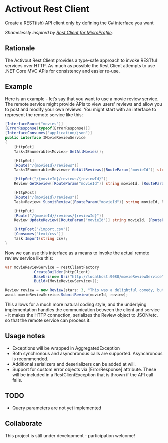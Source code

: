 # Activout Rest Client
Create a REST(ish) API client only by defining the C# interface you want

*Shamelessly inspired by [Rest Client for MicroProfile](https://github.com/eclipse/microprofile-rest-client).* 

## Rationale
The Activout Rest Client provides a type-safe approach to invoke RESTful services over HTTP. As much as possible the Rest Client attempts to use .NET Core MVC APIs for consistency and easier re-use.

## Example
Here is an example - let’s say that you want to use a movie review service. The remote service might provide APIs to view users' reviews and allow you to post and modify your own reviews. You might start with an interface to represent the remote service like this:

```C#
[InterfaceRoute("movies")]
[ErrorResponse(typeof(ErrorResponse))]
[InterfaceConsumes("application/json")]
public interface IMovieReviewService
{
    [HttpGet]
    Task<IEnumerable<Movie>> GetAllMovies();

    [HttpGet]
    [Route("/{movieId}/reviews")]
    Task<IEnumerable<Review>> GetAllReviews([RouteParam("movieId")] string movieId);

    [HttpGet("/{movieId}/reviews/{reviewId}")]
    Review GetReview([RouteParam("movieId")] string movieId, [RouteParam("reviewId")] string reviewId);

    [HttpPost]
    [Route("/{movieId}/reviews")]
    Task<Review> SubmitReview([RouteParam("movieId")] string movieId, Review review);

    [HttpPut]
    [Route("/{movieId}/reviews/{reviewId}")]
    Review UpdateReview([RouteParam("movieId")] string movieId, [RouteParam("reviewId")] string reviewId, Review review);

    [HttpPost("/import.csv")]
    [Consumes("text/csv")]
    Task Import(string csv);
}
```

Now we can use this interface as a means to invoke the actual remote review service like this:

```C#
var movieReviewService = restClientFactory
            .CreateBuilder(httpClient)
            .BaseUri(new Uri("http://localhost:9080/movieReviewService"))
            .Build<IMovieReviewService>();

Review review = new Review(stars: 3, "This was a delightful comedy, but not terribly realistic.");
await movieReviewService.SubmitReview(movieId, review);
```

This allows for a much more natural coding style, and the underlying implementation handles the communication between the client and service - it makes the HTTP connection, serializes the Review object to JSON/etc. so that the remote service can process it.

## Usage notes

- Exceptions will be wrapped in AggregatedException
- Both synchronous and asynchronous calls are supported. Asynchronous is recommended.
- Additional serializers and deserializers can be added at will.
- Support for custom error objects via \[ErrorResponse\] attribute. These will be included in a RestClientException that is thrown if the API call fails.

## TODO

- Query parameters are not yet implemented

## Collaborate
This project is still under development - participation welcome!
